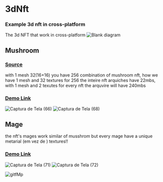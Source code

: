 # 3dNft
### Example 3d nft in cross-platform 

The 3d NFT that work in cross-platform
![Blank diagram](https://user-images.githubusercontent.com/52639395/117540320-22bb3d80-afe5-11eb-8b6e-39f5e4033ba7.jpeg)

## Mushroom
### [Source](https://lucasespinosa28.github.io/mushroomApp/)
with 1 mesh 32(16+16) you have 256 combination of mushroom nft, how we have 1 mesh and 32 textures for 256 the inteire nft arquiches have 22mbs, with 1 mesh and 2 texutes for every nft the arquvire will have 240mbs

### [Demo Link](https://lucasespinosa28.github.io/mushroomApp/)
![Captura de Tela (66)](https://user-images.githubusercontent.com/52639395/117541264-6c0d8c00-afe9-11eb-8735-3cc6d9d1727f.png)
![Captura de Tela (68)](https://user-images.githubusercontent.com/52639395/117542295-6c5c5600-afee-11eb-9c70-1424ab37468a.png)

## Mage
the nft's mages work similar of musshrom but every mage have a unique metarial (em vez de ) textures!!
### [Demo Link](https://lucasespinosa28.github.io/mageApp/)
![Captura de Tela (71)](https://user-images.githubusercontent.com/52639395/117542948-13da8800-aff1-11eb-9b95-586eca72b949.png)
![Captura de Tela (72)](https://user-images.githubusercontent.com/52639395/117542951-15a44b80-aff1-11eb-929d-1e1ae529b186.png)

![gitfMp](https://user-images.githubusercontent.com/52639395/117552246-8adb4500-b020-11eb-8c8f-fdf4506bf0c2.gif)

